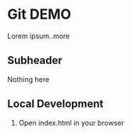 # Git DEMO

Lorem ipsum..more

## Subheader

Nothing here

## Local Development

1. Open index.html in your browser